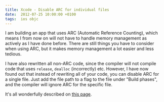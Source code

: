 ```yaml
---
title: Xcode - Disable ARC for individual files
date:  2012-07-25 10:00:00 +0100
tags:  ios objc
---
```


I am building an app that uses ARC (Automatic Reference Counting), which means I
from now on will not have to handle memory management as actively as I have done
before. There are still things you have to consider when using ARC, but it makes
memory management a lot easier and less tedious.

I have also rewritten all non-ARC code, since the compiler will not compile code
that uses `release`, `dealloc` (incorrectly) etc. However, I have now found out
that instead of rewriting all of your code, you can disable ARC for a single
file. Just add the file path to a flag to the file under "Build phases", and the
compiler will ignore ARC for the specific file.

It's all wonderfully described on [this page](http://stackoverflow.com/questions/6646052/how-can-i-disable-arc-for-a-single-file-in-a-project).